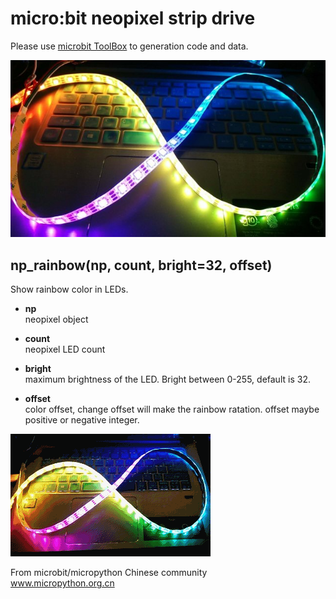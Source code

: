 # micro:bit neopixel strip drive

Please use [microbit ToolBox](../../utils/microbit_toolbox) to generation code and data.

![](neo_strip.jpg)  

## np_rainbow(np, count, bright=32, offset)
Show rainbow color in LEDs.

* **np**  
neopixel object  

* **count**  
neopixel LED count  

* **bright**  
maximum brightness of the LED. Bright between 0-255, default is 32.

* **offset**  
color offset, change offset will make the rainbow ratation. offset maybe positive or negative integer.

![](rainbow.gif)

From microbit/micropython Chinese community  
www.micropython.org.cn